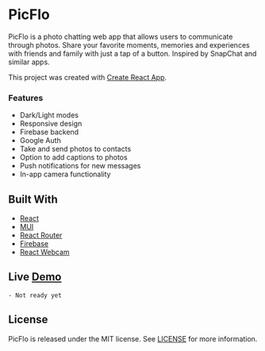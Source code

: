 # PicFlo
PicFlo is a photo chatting web app that allows users to communicate through photos. Share your favorite moments, memories and experiences with friends and family with just a tap of a button. Inspired by SnapChat and similar apps.

This project was created with [Create React App](https://github.com/facebook/create-react-app).

### Features
- Dark/Light modes
- Responsive design
- Firebase backend
- Google Auth
- Take and send photos to contacts
- Option to add captions to photos
- Push notifications for new messages
- In-app camera functionality

## Built With
- [React](https://github.com/facebook/create-react-app)
- [MUI](https://mui.com/)
- [React Router](https://reactrouter.com/en/main)
- [Firebase](https://firebase.google.com/)
- [React Webcam](https://www.npmjs.com/package/react-webcam)

## Live [Demo]()
    - Not ready yet

## License
PicFlo is released under the MIT license. See [LICENSE](https://mit-license.org/) for more information.